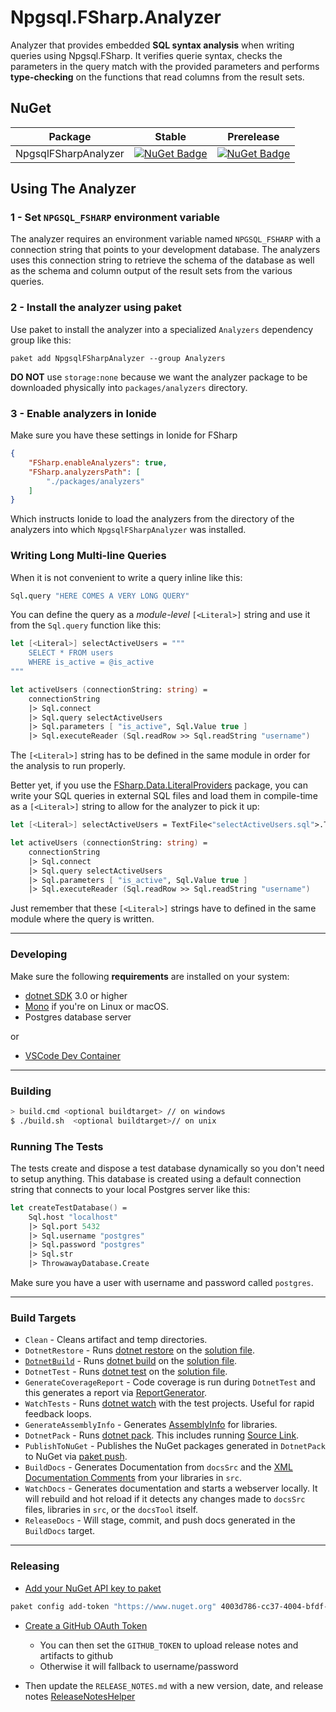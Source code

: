 # Npgsql.FSharp.Analyzer

Analyzer that provides embedded **SQL syntax analysis** when writing queries using Npgsql.FSharp. It verifies querie syntax, checks the parameters in the query match with the provided parameters and performs **type-checking** on the functions that read columns from the result sets.

## NuGet

Package | Stable | Prerelease
--- | --- | ---
NpgsqlFSharpAnalyzer | [![NuGet Badge](https://buildstats.info/nuget/NpgsqlFSharpAnalyzer)](https://www.nuget.org/packages/NpgsqlFSharpAnalyzer/) | [![NuGet Badge](https://buildstats.info/nuget/NpgsqlFSharpAnalyzer?includePreReleases=true)](https://www.nuget.org/packages/NpgsqlFSharpAnalyzer/)


## Using The Analyzer

### 1 - Set `NPGSQL_FSHARP` environment variable
The analyzer requires an environment variable named `NPGSQL_FSHARP` with a connection string that points to your development database. The analyzers uses this connection string to retrieve the schema of the database as well as the schema and column output of the result sets from the various queries.

### 2 - Install the analyzer using paket
Use paket to install the analyzer into a specialized `Analyzers` dependency group like this:
```
paket add NpgsqlFSharpAnalyzer --group Analyzers
```
**DO NOT** use `storage:none` because we want the analyzer package to be downloaded physically into `packages/analyzers` directory.

### 3 - Enable analyzers in Ionide
Make sure you have these settings in Ionide for FSharp
```json
{
    "FSharp.enableAnalyzers": true,
    "FSharp.analyzersPath": [
        "./packages/analyzers"
    ]
}
```
Which instructs Ionide to load the analyzers from the directory of the analyzers into which `NpgsqlFSharpAnalyzer` was installed.


### Writing Long Multi-line Queries

When it is not convenient to write a query inline like this:
```fs
Sql.query "HERE COMES A VERY LONG QUERY"
```
You can define the query as a *module-level* `[<Literal>]` string and use it from the `Sql.query` function like this:
```fs
let [<Literal>] selectActiveUsers = """
    SELECT * FROM users
    WHERE is_active = @is_active
"""

let activeUsers (connectionString: string) =
    connectionString
    |> Sql.connect
    |> Sql.query selectActiveUsers
    |> Sql.parameters [ "is_active", Sql.Value true ]
    |> Sql.executeReader (Sql.readRow >> Sql.readString "username")
```
The `[<Literal>]` string has to be defined in the same module in order for the analysis to run properly.

Better yet, if you use the [FSharp.Data.LiteralProviders](https://github.com/Tarmil/FSharp.Data.LiteralProviders) package, you can write your SQL queries in external SQL files and load them in compile-time as a `[<Literal>]` string to allow for the analyzer to pick it up:
```fs
let [<Literal>] selectActiveUsers = TextFile<"selectActiveUsers.sql">.Text

let activeUsers (connectionString: string) =
    connectionString
    |> Sql.connect
    |> Sql.query selectActiveUsers
    |> Sql.parameters [ "is_active", Sql.Value true ]
    |> Sql.executeReader (Sql.readRow >> Sql.readString "username")
```
Just remember that these `[<Literal>]` strings have to defined in the same module where the query is written.


---

### Developing

Make sure the following **requirements** are installed on your system:

- [dotnet SDK](https://www.microsoft.com/net/download/core) 3.0 or higher
- [Mono](http://www.mono-project.com/) if you're on Linux or macOS.
- Postgres database server

or

- [VSCode Dev Container](https://code.visualstudio.com/docs/remote/containers)

---

### Building


```sh
> build.cmd <optional buildtarget> // on windows
$ ./build.sh  <optional buildtarget>// on unix
```

### Running The Tests

The tests create and dispose a test database dynamically so you don't need to setup anything. This database is created using a default connection string that connects to your local Postgres server like this:
```fs
let createTestDatabase() =
    Sql.host "localhost"
    |> Sql.port 5432
    |> Sql.username "postgres"
    |> Sql.password "postgres"
    |> Sql.str
    |> ThrowawayDatabase.Create
```
Make sure you have a user with username and password called `postgres`.

---

### Build Targets

- `Clean` - Cleans artifact and temp directories.
- `DotnetRestore` - Runs [dotnet restore](https://docs.microsoft.com/en-us/dotnet/core/tools/dotnet-restore?tabs=netcore2x) on the [solution file](https://docs.microsoft.com/en-us/visualstudio/extensibility/internals/solution-dot-sln-file?view=vs-2019).
- [`DotnetBuild`](#Building) - Runs [dotnet build](https://docs.microsoft.com/en-us/dotnet/core/tools/dotnet-build?tabs=netcore2x) on the [solution file](https://docs.microsoft.com/en-us/visualstudio/extensibility/internals/solution-dot-sln-file?view=vs-2019).
- `DotnetTest` - Runs [dotnet test](https://docs.microsoft.com/en-us/dotnet/core/tools/dotnet-test?tabs=netcore21) on the [solution file](https://docs.microsoft.com/en-us/visualstudio/extensibility/internals/solution-dot-sln-file?view=vs-2019).
- `GenerateCoverageReport` - Code coverage is run during `DotnetTest` and this generates a report via [ReportGenerator](https://github.com/danielpalme/ReportGenerator).
- `WatchTests` - Runs [dotnet watch](https://docs.microsoft.com/en-us/aspnet/core/tutorials/dotnet-watch?view=aspnetcore-3.0) with the test projects. Useful for rapid feedback loops.
- `GenerateAssemblyInfo` - Generates [AssemblyInfo](https://docs.microsoft.com/en-us/dotnet/api/microsoft.visualbasic.applicationservices.assemblyinfo?view=netframework-4.8) for libraries.
- `DotnetPack` - Runs [dotnet pack](https://docs.microsoft.com/en-us/dotnet/core/tools/dotnet-pack). This includes running [Source Link](https://github.com/dotnet/sourcelink).
- `PublishToNuGet` - Publishes the NuGet packages generated in `DotnetPack` to NuGet via [paket push](https://fsprojects.github.io/Paket/paket-push.html).
- `BuildDocs` - Generates Documentation from `docsSrc` and the [XML Documentation Comments](https://docs.microsoft.com/en-us/dotnet/csharp/programming-guide/xmldoc/) from your libraries in `src`.
- `WatchDocs` - Generates documentation and starts a webserver locally.  It will rebuild and hot reload if it detects any changes made to `docsSrc` files, libraries in `src`, or the `docsTool` itself.
- `ReleaseDocs` - Will stage, commit, and push docs generated in the `BuildDocs` target.
---

### Releasing

- [Add your NuGet API key to paket](https://fsprojects.github.io/Paket/paket-config.html#Adding-a-NuGet-API-key)

```sh
paket config add-token "https://www.nuget.org" 4003d786-cc37-4004-bfdf-c4f3e8ef9b3a
```

- [Create a GitHub OAuth Token](https://help.github.com/articles/creating-a-personal-access-token-for-the-command-line/)
  - You can then set the `GITHUB_TOKEN` to upload release notes and artifacts to github
  - Otherwise it will fallback to username/password

- Then update the `RELEASE_NOTES.md` with a new version, date, and release notes [ReleaseNotesHelper](https://fsharp.github.io/FAKE/apidocs/fake-releasenoteshelper.html)
